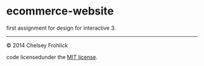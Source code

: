 ecommerce-website
=================

first assignment for design for interactive 3.

---

© 2014 Chelsey Frohlick

code licensedunder the [MIT license](LICENSE).
